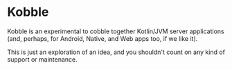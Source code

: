 # Kobble

Kobble is an experimental to cobble together Kotlin/JVM server applications 
(and, perhaps, for Android, Native, and Web apps too, if we like it).

This is just an exploration of an idea, and you shouldn't count on any kind of support or maintenance.


